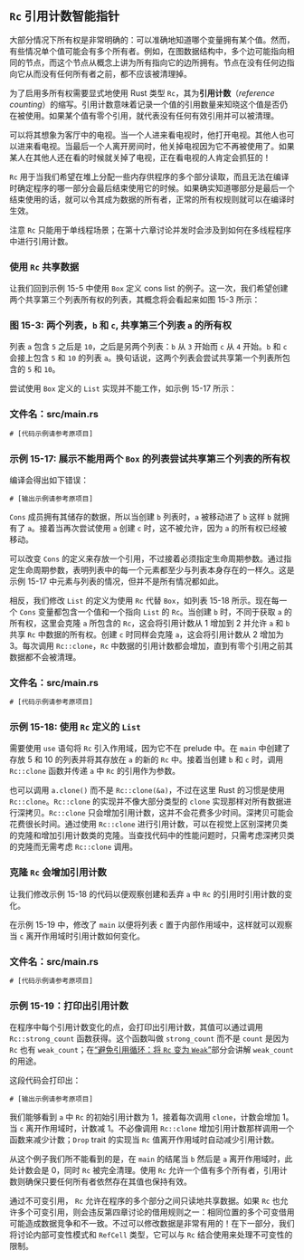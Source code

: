 ## `Rc` 引用计数智能指针




大部分情况下所有权是非常明确的：可以准确地知道哪个变量拥有某个值。然而，有些情况单个值可能会有多个所有者。例如，在图数据结构中，多个边可能指向相同的节点，而这个节点从概念上讲为所有指向它的边所拥有。节点在没有任何边指向它从而没有任何所有者之前，都不应该被清理掉。

为了启用多所有权需要显式地使用 Rust 类型 `Rc`，其为**引用计数**（_reference counting_）的缩写。引用计数意味着记录一个值的引用数量来知晓这个值是否仍在被使用。如果某个值有零个引用，就代表没有任何有效引用并可以被清理。

可以将其想象为客厅中的电视。当一个人进来看电视时，他打开电视。其他人也可以进来看电视。当最后一个人离开房间时，他关掉电视因为它不再被使用了。如果某人在其他人还在看的时候就关掉了电视，正在看电视的人肯定会抓狂的！

`Rc` 用于当我们希望在堆上分配一些内存供程序的多个部分读取，而且无法在编译时确定程序的哪一部分会最后结束使用它的时候。如果确实知道哪部分是最后一个结束使用的话，就可以令其成为数据的所有者，正常的所有权规则就可以在编译时生效。

注意 `Rc` 只能用于单线程场景；在第十六章讨论并发时会涉及到如何在多线程程序中进行引用计数。

### 使用 `Rc` 共享数据

让我们回到示例 15-5 中使用 `Box` 定义 cons list 的例子。这一次，我们希望创建两个共享第三个列表所有权的列表，其概念将会看起来如图 15-3 所示：



### 图 15-3: 两个列表，`b` 和 `c`, 共享第三个列表 `a` 的所有权

列表 `a` 包含 `5` 之后是 `10`，之后是另两个列表：`b` 从 `3` 开始而 `c` 从 `4` 开始。`b` 和 `c` 会接上包含 `5` 和 `10` 的列表 `a`。换句话说，这两个列表会尝试共享第一个列表所包含的 `5` 和 `10`。

尝试使用 `Box` 定义的 `List` 实现并不能工作，如示例 15-17 所示：

### 文件名：src/main.rs

```rust
# [代码示例请参考原项目]
```

### 示例 15-17: 展示不能用两个 `Box` 的列表尝试共享第三个列表的所有权

编译会得出如下错误：

```console
# [输出示例请参考原项目]
```

`Cons` 成员拥有其储存的数据，所以当创建 `b` 列表时，`a` 被移动进了 `b` 这样 `b` 就拥有了 `a`。接着当再次尝试使用 `a` 创建 `c` 时，这不被允许，因为 `a` 的所有权已经被移动。

可以改变 `Cons` 的定义来存放一个引用，不过接着必须指定生命周期参数。通过指定生命周期参数，表明列表中的每一个元素都至少与列表本身存在的一样久。这是示例 15-17 中元素与列表的情况，但并不是所有情况都如此。

相反，我们修改 `List` 的定义为使用 `Rc` 代替 `Box`，如列表 15-18 所示。现在每一个 `Cons` 变量都包含一个值和一个指向 `List` 的 `Rc`。当创建 `b` 时，不同于获取 `a` 的所有权，这里会克隆 `a` 所包含的 `Rc`，这会将引用计数从 1 增加到 2 并允许 `a` 和 `b` 共享 `Rc` 中数据的所有权。创建 `c` 时同样会克隆 `a`，这会将引用计数从 2 增加为 3。每次调用 `Rc::clone`，`Rc` 中数据的引用计数都会增加，直到有零个引用之前其数据都不会被清理。

### 文件名：src/main.rs

```rust
# [代码示例请参考原项目]
```

### 示例 15-18: 使用 `Rc` 定义的 `List`

需要使用 `use` 语句将 `Rc` 引入作用域，因为它不在 prelude 中。在 `main` 中创建了存放 5 和 10 的列表并将其存放在 `a` 的新的 `Rc` 中。接着当创建 `b` 和 `c` 时，调用 `Rc::clone` 函数并传递 `a` 中 `Rc` 的引用作为参数。

也可以调用 `a.clone()` 而不是 `Rc::clone(&a)`，不过在这里 Rust 的习惯是使用 `Rc::clone`。`Rc::clone` 的实现并不像大部分类型的 `clone` 实现那样对所有数据进行深拷贝。`Rc::clone` 只会增加引用计数，这并不会花费多少时间。深拷贝可能会花费很长时间。通过使用 `Rc::clone` 进行引用计数，可以在视觉上区别深拷贝类的克隆和增加引用计数类的克隆。当查找代码中的性能问题时，只需考虑深拷贝类的克隆而无需考虑 `Rc::clone` 调用。

### 克隆 `Rc` 会增加引用计数

让我们修改示例 15-18 的代码以便观察创建和丢弃 `a` 中 `Rc` 的引用时引用计数的变化。

在示例 15-19 中，修改了 `main` 以便将列表 `c` 置于内部作用域中，这样就可以观察当 `c` 离开作用域时引用计数如何变化。

### 文件名：src/main.rs

```rust
# [代码示例请参考原项目]
```

### 示例 15-19：打印出引用计数

在程序中每个引用计数变化的点，会打印出引用计数，其值可以通过调用 `Rc::strong_count` 函数获得。这个函数叫做 `strong_count` 而不是 `count` 是因为 `Rc` 也有 `weak_count`；在[“避免引用循环：将 `Rc` 变为 `Weak`”](ch15-06-reference-cycles.html#使用-weakt-防止引用循环)部分会讲解 `weak_count` 的用途。

这段代码会打印出：

```console
# [输出示例请参考原项目]
```

我们能够看到 `a` 中 `Rc` 的初始引用计数为 1，接着每次调用 `clone`，计数会增加 1。当 `c` 离开作用域时，计数减 1。不必像调用 `Rc::clone` 增加引用计数那样调用一个函数来减少计数；`Drop` trait 的实现当 `Rc` 值离开作用域时自动减少引用计数。

从这个例子我们所不能看到的是，在 `main` 的结尾当 `b` 然后是 `a` 离开作用域时，此处计数会是 0，同时 `Rc` 被完全清理。使用 `Rc` 允许一个值有多个所有者，引用计数则确保只要任何所有者依然存在其值也保持有效。

通过不可变引用， `Rc` 允许在程序的多个部分之间只读地共享数据。如果 `Rc` 也允许多个可变引用，则会违反第四章讨论的借用规则之一：相同位置的多个可变借用可能造成数据竞争和不一致。不过可以修改数据是非常有用的！在下一部分，我们将讨论内部可变性模式和 `RefCell` 类型，它可以与 `Rc` 结合使用来处理不可变性的限制。

[preventing-ref-cycles]: ch15-06-reference-cycles.html#使用-weakt-防止引用循环
